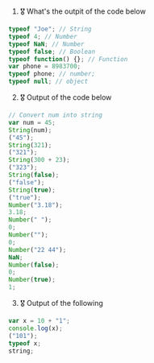 1. 🎖 What's the outpit of the code below

```js
typeof "Joe"; // String
typeof 4; // Number
typeof NaN; // Number
typeof false; // Boolean
typeof function() {}; // Function
var phone = 8983700;
typeof phone; // number;
typeof null; // object
```

2. 🎖 Output of the code below

```js
// Convert num into string
var num = 45;
String(num);
("45");
String(321);
("321");
String(300 + 23);
("323");
String(false);
("false");
String(true);
("true");
Number("3.18");
3.18;
Number(" ");
0;
Number("");
0;
Number("22 44");
NaN;
Number(false);
0;
Number(true);
1;
```

3. 🎖 Output of the following

```js
var x = 10 + "1";
console.log(x);
("101");
typeof x;
string;
```
